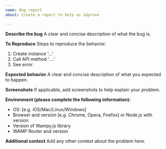 ```yaml
---
name: Bug report
about: Create a report to help us improve

---
```


**Describe the bug**
A clear and concise description of what the bug is.

**To Reproduce**
Steps to reproduce the behavior:
1. Create instance '...'
2. Call API method '....'
3. See error

**Expected behavior**
A clear and concise description of what you expected to happen.

**Screenshots**
If applicable, add screenshots to help explain your problem.

**Environment (please complete the following information):**
 - OS: [e.g. iOS/Mac/Linux/Windows]
 - Browser and version [e.g. Chrome, Opera, Firefox] or Node.js with version
 - Version of Wampy.js library
 - WAMP Router and version

**Additional context**
Add any other context about the problem here.
